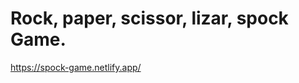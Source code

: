 # Rock, paper, scissor, lizar, spock Game.
<a hrf="https://spock-game.netlify.app/https://spock-game.netlify.app/">https://spock-game.netlify.app/</a>